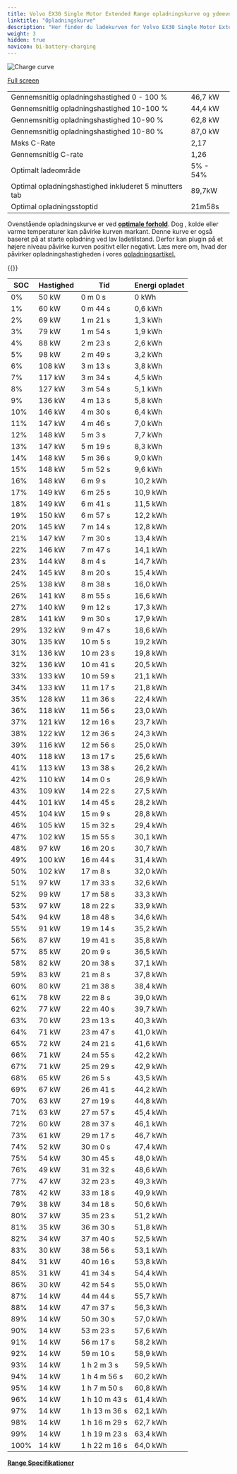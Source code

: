 ```yaml
---
title: Volvo EX30 Single Motor Extended Range opladningskurve og ydeevne
linktitle: "Opladningskurve"
description: "Her finder du ladekurven for Volvo EX30 Single Motor Extended Range."
weight: 3
hidden: true
navicon: bi-battery-charging
---
```

<!-- markdownlint-disable MD033 -->
<img src="../chargingcurve.svg" alt="Charge curve" class="img-fluid">

[Full screen](/models/volvo/ex30/ex30_single_motor_extended_range/chargingcurve.svg)


<table class="table table-striped border">
<tbody>
<tr>
<td>Gennemsnitlig opladningshastighed 0 - 100 %</td><td>46,7 kW</td>
</tr>
<tr>
<td>Gennemsnitlig opladningshastighed 10-100 %</td><td>44,4 kW</td>
</tr>
<tr>
<td>Gennemsnitlig opladningshastighed 10-90 %</td><td>62,8 kW</td>
</tr>
<tr>
<td>Gennemsnitlig opladningshastighed 10-80 %</td><td>87,0 kW</td>
</tr>
<tr>
<td>Maks C-Rate</td><td>2,17</td>
</tr>
<tr>
<td>Gennemsnitlig C-rate</td><td>1,26</td>
</tr>
<tr>
<td>Optimalt ladeområde</td><td>5% - 54%</td>
</tr>
<tr>
<td>Optimal opladningshastighed inkluderet 5 minutters tab</td><td>89,7kW</td>
</tr>
<tr>
<td>Optimal opladningsstoptid</td><td>21m58s</td>
</tr>
</tbody>
</table>


Ovenstående opladningskurve er ved **[optimale forhold](../../../../../technology/battery/charging/#temperature)**. Dog , kolde eller varme temperaturer kan påvirke kurven markant. Denne kurve er også baseret på at starte opladning ved lav ladetilstand. Derfor kan plugin på et højere niveau påvirke kurven positivt eller negativt. Læs mere om, hvad der påvirker opladningshastigheden i vores [opladningsartikel.](../../../../../technology/battery/charging/)


{{<evkxdisplayaddarticle />}}
<table class="table table-striped border">
<thead>
<tr><th>SOC</th><th>Hastighed</th><th>Tid</th><th>Energi opladet</th></tr>
</thead>
<tbody>
<tr>
<td>0%</td><td>50 kW</td><td> 0 m 0 s </td><td>0 kWh </td>
</tr>
<tr>
<td>1%</td><td>60 kW</td><td> 0 m 44 s </td><td>0,6 kWh </td>
</tr>
<tr>
<td>2%</td><td>69 kW</td><td> 1 m 21 s </td><td>1,3 kWh </td>
</tr>
<tr>
<td>3%</td><td>79 kW</td><td> 1 m 54 s </td><td>1,9 kWh </td>
</tr>
<tr>
<td>4%</td><td>88 kW</td><td> 2 m 23 s </td><td>2,6 kWh </td>
</tr>
<tr>
<td>5%</td><td>98 kW</td><td> 2 m 49 s </td><td>3,2 kWh </td>
</tr>
<tr>
<td>6%</td><td>108 kW</td><td> 3 m 13 s </td><td>3,8 kWh </td>
</tr>
<tr>
<td>7%</td><td>117 kW</td><td> 3 m 34 s </td><td>4,5 kWh </td>
</tr>
<tr>
<td>8%</td><td>127 kW</td><td> 3 m 54 s </td><td>5,1 kWh </td>
</tr>
<tr>
<td>9%</td><td>136 kW</td><td> 4 m 13 s </td><td>5,8 kWh </td>
</tr>
<tr>
<td>10%</td><td>146 kW</td><td> 4 m 30 s </td><td>6,4 kWh </td>
</tr>
<tr>
<td>11%</td><td>147 kW</td><td> 4 m 46 s </td><td>7,0 kWh </td>
</tr>
<tr>
<td>12%</td><td>148 kW</td><td> 5 m 3 s </td><td>7,7 kWh </td>
</tr>
<tr>
<td>13%</td><td>147 kW</td><td> 5 m 19 s </td><td>8,3 kWh </td>
</tr>
<tr>
<td>14%</td><td>148 kW</td><td> 5 m 36 s </td><td>9,0 kWh </td>
</tr>
<tr>
<td>15%</td><td>148 kW</td><td> 5 m 52 s </td><td>9,6 kWh </td>
</tr>
<tr>
<td>16%</td><td>148 kW</td><td> 6 m 9 s </td><td>10,2 kWh </td>
</tr>
<tr>
<td>17%</td><td>149 kW</td><td> 6 m 25 s </td><td>10,9 kWh </td>
</tr>
<tr>
<td>18%</td><td>149 kW</td><td> 6 m 41 s </td><td>11,5 kWh </td>
</tr>
<tr>
<td>19%</td><td>150 kW</td><td> 6 m 57 s </td><td>12,2 kWh </td>
</tr>
<tr>
<td>20%</td><td>145 kW</td><td> 7 m 14 s </td><td>12,8 kWh </td>
</tr>
<tr>
<td>21%</td><td>147 kW</td><td> 7 m 30 s </td><td>13,4 kWh </td>
</tr>
<tr>
<td>22%</td><td>146 kW</td><td> 7 m 47 s </td><td>14,1 kWh </td>
</tr>
<tr>
<td>23%</td><td>144 kW</td><td> 8 m 4 s </td><td>14,7 kWh </td>
</tr>
<tr>
<td>24%</td><td>145 kW</td><td> 8 m 20 s </td><td>15,4 kWh </td>
</tr>
<tr>
<td>25%</td><td>138 kW</td><td> 8 m 38 s </td><td>16,0 kWh </td>
</tr>
<tr>
<td>26%</td><td>141 kW</td><td> 8 m 55 s </td><td>16,6 kWh </td>
</tr>
<tr>
<td>27%</td><td>140 kW</td><td> 9 m 12 s </td><td>17,3 kWh </td>
</tr>
<tr>
<td>28%</td><td>141 kW</td><td> 9 m 30 s </td><td>17,9 kWh </td>
</tr>
<tr>
<td>29%</td><td>132 kW</td><td> 9 m 47 s </td><td>18,6 kWh </td>
</tr>
<tr>
<td>30%</td><td>135 kW</td><td> 10 m 5 s </td><td>19,2 kWh </td>
</tr>
<tr>
<td>31%</td><td>136 kW</td><td> 10 m 23 s </td><td>19,8 kWh </td>
</tr>
<tr>
<td>32%</td><td>136 kW</td><td> 10 m 41 s </td><td>20,5 kWh </td>
</tr>
<tr>
<td>33%</td><td>133 kW</td><td> 10 m 59 s </td><td>21,1 kWh </td>
</tr>
<tr>
<td>34%</td><td>133 kW</td><td> 11 m 17 s </td><td>21,8 kWh </td>
</tr>
<tr>
<td>35%</td><td>128 kW</td><td> 11 m 36 s </td><td>22,4 kWh </td>
</tr>
<tr>
<td>36%</td><td>118 kW</td><td> 11 m 56 s </td><td>23,0 kWh </td>
</tr>
<tr>
<td>37%</td><td>121 kW</td><td> 12 m 16 s </td><td>23,7 kWh </td>
</tr>
<tr>
<td>38%</td><td>122 kW</td><td> 12 m 36 s </td><td>24,3 kWh </td>
</tr>
<tr>
<td>39%</td><td>116 kW</td><td> 12 m 56 s </td><td>25,0 kWh </td>
</tr>
<tr>
<td>40%</td><td>118 kW</td><td> 13 m 17 s </td><td>25,6 kWh </td>
</tr>
<tr>
<td>41%</td><td>113 kW</td><td> 13 m 38 s </td><td>26,2 kWh </td>
</tr>
<tr>
<td>42%</td><td>110 kW</td><td> 14 m 0 s </td><td>26,9 kWh </td>
</tr>
<tr>
<td>43%</td><td>109 kW</td><td> 14 m 22 s </td><td>27,5 kWh </td>
</tr>
<tr>
<td>44%</td><td>101 kW</td><td> 14 m 45 s </td><td>28,2 kWh </td>
</tr>
<tr>
<td>45%</td><td>104 kW</td><td> 15 m 9 s </td><td>28,8 kWh </td>
</tr>
<tr>
<td>46%</td><td>105 kW</td><td> 15 m 32 s </td><td>29,4 kWh </td>
</tr>
<tr>
<td>47%</td><td>102 kW</td><td> 15 m 55 s </td><td>30,1 kWh </td>
</tr>
<tr>
<td>48%</td><td>97 kW</td><td> 16 m 20 s </td><td>30,7 kWh </td>
</tr>
<tr>
<td>49%</td><td>100 kW</td><td> 16 m 44 s </td><td>31,4 kWh </td>
</tr>
<tr>
<td>50%</td><td>102 kW</td><td> 17 m 8 s </td><td>32,0 kWh </td>
</tr>
<tr>
<td>51%</td><td>97 kW</td><td> 17 m 33 s </td><td>32,6 kWh </td>
</tr>
<tr>
<td>52%</td><td>99 kW</td><td> 17 m 58 s </td><td>33,3 kWh </td>
</tr>
<tr>
<td>53%</td><td>97 kW</td><td> 18 m 22 s </td><td>33,9 kWh </td>
</tr>
<tr>
<td>54%</td><td>94 kW</td><td> 18 m 48 s </td><td>34,6 kWh </td>
</tr>
<tr>
<td>55%</td><td>91 kW</td><td> 19 m 14 s </td><td>35,2 kWh </td>
</tr>
<tr>
<td>56%</td><td>87 kW</td><td> 19 m 41 s </td><td>35,8 kWh </td>
</tr>
<tr>
<td>57%</td><td>85 kW</td><td> 20 m 9 s </td><td>36,5 kWh </td>
</tr>
<tr>
<td>58%</td><td>82 kW</td><td> 20 m 38 s </td><td>37,1 kWh </td>
</tr>
<tr>
<td>59%</td><td>83 kW</td><td> 21 m 8 s </td><td>37,8 kWh </td>
</tr>
<tr>
<td>60%</td><td>80 kW</td><td> 21 m 38 s </td><td>38,4 kWh </td>
</tr>
<tr>
<td>61%</td><td>78 kW</td><td> 22 m 8 s </td><td>39,0 kWh </td>
</tr>
<tr>
<td>62%</td><td>77 kW</td><td> 22 m 40 s </td><td>39,7 kWh </td>
</tr>
<tr>
<td>63%</td><td>70 kW</td><td> 23 m 13 s </td><td>40,3 kWh </td>
</tr>
<tr>
<td>64%</td><td>71 kW</td><td> 23 m 47 s </td><td>41,0 kWh </td>
</tr>
<tr>
<td>65%</td><td>72 kW</td><td> 24 m 21 s </td><td>41,6 kWh </td>
</tr>
<tr>
<td>66%</td><td>71 kW</td><td> 24 m 55 s </td><td>42,2 kWh </td>
</tr>
<tr>
<td>67%</td><td>71 kW</td><td> 25 m 29 s </td><td>42,9 kWh </td>
</tr>
<tr>
<td>68%</td><td>65 kW</td><td> 26 m 5 s </td><td>43,5 kWh </td>
</tr>
<tr>
<td>69%</td><td>67 kW</td><td> 26 m 41 s </td><td>44,2 kWh </td>
</tr>
<tr>
<td>70%</td><td>63 kW</td><td> 27 m 19 s </td><td>44,8 kWh </td>
</tr>
<tr>
<td>71%</td><td>63 kW</td><td> 27 m 57 s </td><td>45,4 kWh </td>
</tr>
<tr>
<td>72%</td><td>60 kW</td><td> 28 m 37 s </td><td>46,1 kWh </td>
</tr>
<tr>
<td>73%</td><td>61 kW</td><td> 29 m 17 s </td><td>46,7 kWh </td>
</tr>
<tr>
<td>74%</td><td>52 kW</td><td> 30 m 0 s </td><td>47,4 kWh </td>
</tr>
<tr>
<td>75%</td><td>54 kW</td><td> 30 m 45 s </td><td>48,0 kWh </td>
</tr>
<tr>
<td>76%</td><td>49 kW</td><td> 31 m 32 s </td><td>48,6 kWh </td>
</tr>
<tr>
<td>77%</td><td>47 kW</td><td> 32 m 23 s </td><td>49,3 kWh </td>
</tr>
<tr>
<td>78%</td><td>42 kW</td><td> 33 m 18 s </td><td>49,9 kWh </td>
</tr>
<tr>
<td>79%</td><td>38 kW</td><td> 34 m 18 s </td><td>50,6 kWh </td>
</tr>
<tr>
<td>80%</td><td>37 kW</td><td> 35 m 23 s </td><td>51,2 kWh </td>
</tr>
<tr>
<td>81%</td><td>35 kW</td><td> 36 m 30 s </td><td>51,8 kWh </td>
</tr>
<tr>
<td>82%</td><td>34 kW</td><td> 37 m 40 s </td><td>52,5 kWh </td>
</tr>
<tr>
<td>83%</td><td>30 kW</td><td> 38 m 56 s </td><td>53,1 kWh </td>
</tr>
<tr>
<td>84%</td><td>31 kW</td><td> 40 m 16 s </td><td>53,8 kWh </td>
</tr>
<tr>
<td>85%</td><td>31 kW</td><td> 41 m 34 s </td><td>54,4 kWh </td>
</tr>
<tr>
<td>86%</td><td>30 kW</td><td> 42 m 54 s </td><td>55,0 kWh </td>
</tr>
<tr>
<td>87%</td><td>14 kW</td><td> 44 m 44 s </td><td>55,7 kWh </td>
</tr>
<tr>
<td>88%</td><td>14 kW</td><td> 47 m 37 s </td><td>56,3 kWh </td>
</tr>
<tr>
<td>89%</td><td>14 kW</td><td> 50 m 30 s </td><td>57,0 kWh </td>
</tr>
<tr>
<td>90%</td><td>14 kW</td><td> 53 m 23 s </td><td>57,6 kWh </td>
</tr>
<tr>
<td>91%</td><td>14 kW</td><td> 56 m 17 s </td><td>58,2 kWh </td>
</tr>
<tr>
<td>92%</td><td>14 kW</td><td> 59 m 10 s </td><td>58,9 kWh </td>
</tr>
<tr>
<td>93%</td><td>14 kW</td><td>1 h 2 m 3 s </td><td>59,5 kWh </td>
</tr>
<tr>
<td>94%</td><td>14 kW</td><td>1 h 4 m 56 s </td><td>60,2 kWh </td>
</tr>
<tr>
<td>95%</td><td>14 kW</td><td>1 h 7 m 50 s </td><td>60,8 kWh </td>
</tr>
<tr>
<td>96%</td><td>14 kW</td><td>1 h 10 m 43 s </td><td>61,4 kWh </td>
</tr>
<tr>
<td>97%</td><td>14 kW</td><td>1 h 13 m 36 s </td><td>62,1 kWh </td>
</tr>
<tr>
<td>98%</td><td>14 kW</td><td>1 h 16 m 29 s </td><td>62,7 kWh </td>
</tr>
<tr>
<td>99%</td><td>14 kW</td><td>1 h 19 m 23 s </td><td>63,4 kWh </td>
</tr>
<tr>
<td>100%</td><td>14 kW</td><td>1 h 22 m 16 s </td><td>64,0 kWh </td>
</tr>
</tbody>
</table>

<div class="mt-3 mb-3">
<a href="../rangeandconsumption/" class="text-decoration-none text-black">
<strong><i class="bi-arrow-left"></i> Range </strong>
</a>
<a href="../specifications/" class="text-decoration-none text-black float-end">
<strong>Specifikationer <i class="bi-arrow-right"></i></strong>
</a>
</div>

